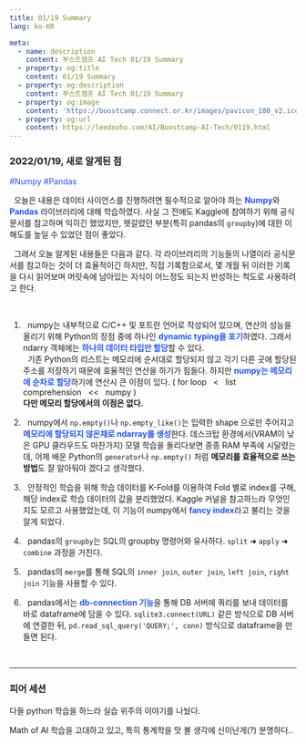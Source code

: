 ```yaml
---
title: 01/19 Summary
lang: ko-KR

meta:
  - name: description
    content: 부스트캠프 AI Tech 01/19 Summary
  - property: og:title
    content: 01/19 Summary
  - property: og:description
    content: 부스트캠프 AI Tech 01/19 Summary
  - property: og:image
    content: 'https://boostcamp.connect.or.kr/images/pavicon_180_v2.ico'
  - property: og:url
    content: https://leedooho.com/AI/Boostcamp-AI-Tech/0119.html
---
```


### 2022/01/19, 새로 알게된 점

<p class="tags">#Numpy #Pandas</p>

&nbsp; 오늘은 내용은 데이터 사이언스를 진행하려면 필수적으로 알아야 하는 <span style="color: #2454ff;">**Numpy**</span>와 
<span style="color: #2454ff;">**Pandas**</span> 라이브러리에 대해 학습하였다. 사실 그 전에도 Kaggle에 참여하기 위해 공식문서를 
참고하며 익히긴 했었지만, 헷갈렸던 부분(특히 pandas의 `groupby`)에 대한 이해도를 높일 수 있었던 점이 좋았다.

&nbsp; 그래서 오늘 알게된 내용들은 다음과 같다. 각 라이브러리의 기능들의 나열이라 공식문서를 참고하는 것이 더 효율적이긴 하지만, 
직접 기록함으로서, 몇 개월 뒤 이러한 기록을 다시 읽어보며 머릿속에 남아있는 지식이 어느정도 되는지 반성하는 척도로 사용하려고 한다.

<br>

1. &nbsp; numpy는 내부적으로 C/C++ 및 포트란 언어로 작성되어 있으며, 연산의 성능을 올리기 위해 Python의 장점 중에 하나인 
<span style="color: #2454ff;">**dynamic typing을 포기**</span>하였다.
그래서 ndarry 객체에는 <span style="color: #2454ff;">**하나의 데이터 타입만 할당**</span>할 수 있다.<br>
&nbsp; 기존 Python의 리스트는 메모리에 순서대로 할당되지 않고 각기 다른 곳에 할당된 주소를 저장하기 때문에 효율적인 연산을 하기가 힘들다. 
하지만 <span style="color: #2454ff;">**numpy는 메모리에 순차로 할당**</span>하기에 연산시 큰 이점이 있다.
( for loop &nbsp; < &nbsp; list comprehension &nbsp; << &nbsp; numpy )<br>
**다만 메모리 할당에서의 이점은 없다.**

2. &nbsp; numpy에서 `np.empty()`나 `np.empty_like()`는 입력한 shape 으로만 주어지고 <span style="color: #2454ff;">**메모리에 할당되지 않은채로 ndarray를 생성**</span>한다. 
데스크탑 환경에서(VRAM이 낮은 GPU 클라우드도 마찬가지) 모델 학습을 돌리다보면 종종 RAM 부족에 시달렸는데, 어제 배운 Python의 `generator`나 
`np.empty()` 처럼 **메모리를 효율적으로 쓰는 방법**도 잘 알아둬야 겠다고 생각했다.

3. &nbsp; 안정적인 학습을 위해 학습 데이터를 K-Fold를 이용하여 Fold 별로 index를 구해, 해당 index로 학습 데이터의 값을 분리했었다. 
Kaggle 커널을 참고하느라 무엇인지도 모르고 사용했었는데, 이 기능이 numpy에서 <span style="color: #2454ff;">**fancy index**</span>라고 불리는 것을 알게 되었다.

4. &nbsp; pandas의 `groupby`는 SQL의 groupby 명령어와 유사하다. `split` &#10140; `apply` &#10140; `combine` 과정을 거친다.

5. &nbsp; pandas의 `merge`를 통해 SQL의 `inner join`, `outer join`, `left join`, `right join` 기능을 사용할 수 있다.

6. &nbsp; pandas에서는 <span style="color: #2454ff;">**db-connection 기능**</span>을 통해 DB 서버에 쿼리를 보내 데이터를 바로 dataframe에 담을 수 있다. 
`sqlite3.connect(URL)` 같은 방식으로 DB 서버에 연결한 뒤, `pd.read_sql_query('QUERY;', conn)` 방식으로 dataframe을 만들면 된다.

<br>

<hr>

### 피어 세션

다들 python 학습을 하느라 실습 위주의 이야기를 나눴다.

Math of AI 학습을 고대하고 있고, 특히 통계학을 맛 볼 생각에 신이난게(?) 분명하다..

<br>

<br>

<br>

<style scoped>
.tags { color: #2454ff; }
a { color: #2454ff; }
</style>